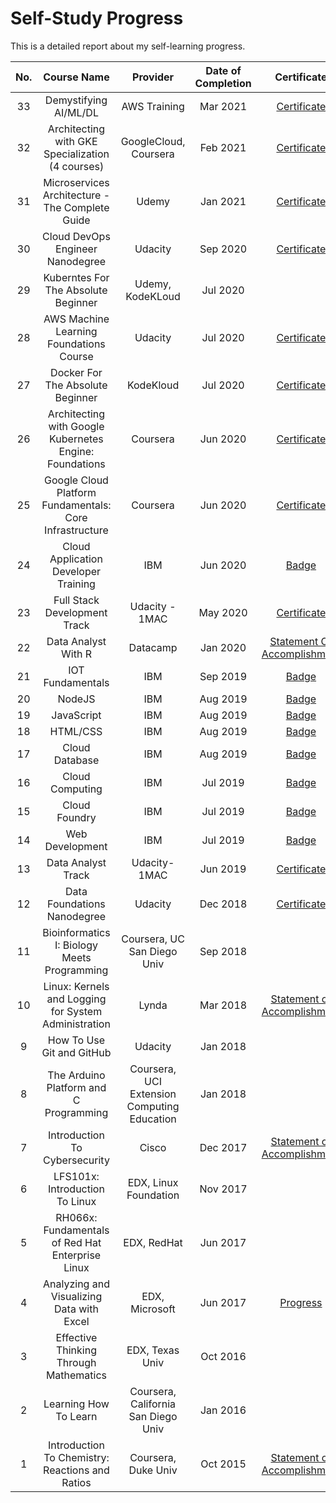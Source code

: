 # Self-Study Progress

This is a detailed report about my self-learning progress.

|No.| Course Name | Provider | Date of Completion | Certificate | Project|
|:-:|:-----------------:|:-----------:|:-----------------:|:-------------:|:-----------:|
|33|Demystifying AI/ML/DL|AWS Training|Mar 2021| [Certificate](https://www.aws.training/Transcript/CompletionCertificateHtml?transcriptid=cmu7-1QcXky7x8IB_7mByw2)||
|32| Architecting with GKE Specialization (4 courses)| GoogleCloud, Coursera| Feb 2021| [Certificate](https://coursera.org/share/b1b9d7180b80aa29154584d34111e4ac)||
|31| Microservices Architecture - The Complete Guide| Udemy| Jan 2021| [Certificate](https://drive.google.com/file/d/1ZOYI_DpI0SwUQYS0pcyR9rktCvjkj3Mx/view?usp=sharing)||
|30|Cloud DevOps Engineer Nanodegree|Udacity|Sep 2020|[Certificate](https://confirm.udacity.com/CSMTTZSC)|[Capstone Project](https://github.com/MahaAmin/Udacity-DevOps-Capstone)|
|29|Kuberntes For The Absolute Beginner|Udemy, KodeKLoud|Jul 2020||[Project](https://github.com/MahaAmin/Voting-App-Stack-Kubernetes)|
|28|AWS Machine Learning Foundations Course|Udacity|Jul 2020|[Certificate](https://drive.google.com/file/d/1MGcfNC0stZKDyg1f5CjJ1x3aoRrRcdmo/view?usp=sharing)|[Project](https://pypi.org/project/maha-my-first-package/)|
|27|Docker For The Absolute Beginner|KodeKloud|Jul 2020|[Certificate](https://drive.google.com/file/d/14ymJBTLP6DQDiT7RyChb6NZYIGVMP_WH/view?usp=sharing)||
|26|Architecting with Google Kubernetes Engine: Foundations|Coursera|Jun 2020|[Certificate](https://www.coursera.org/account/accomplishments/records/L6QESGTVTVCB)||
|25|Google Cloud Platform Fundamentals: Core Infrastructure|Coursera|Jun 2020|[Certificate](https://www.coursera.org/account/accomplishments/records/QPFGHPRUVH76?utm_product=course)||
|24|Cloud Application Developer Training|IBM|Jun 2020|[Badge](https://www.youracclaim.com/badges/4c0b0c11-cff4-45c7-810a-707093aa5ca1/linked_in_profile) |[Certificate](https://drive.google.com/file/d/1VWDoYFKUG3ljjzMVcvhZ1R_eRHDwmRiH/view?usp=sharing)
|23|Full Stack Development Track|Udacity - 1MAC|May 2020|[Certificate](https://drive.google.com/file/d/1HogSYr4tuXdLvPCciQqz_ybXdyQmnAKs/view?usp=sharing)
|22|Data Analyst With R|Datacamp|Jan 2020|[Statement Of Accomplishment](https://www.datacamp.com/statement-of-accomplishment/track/e185a9e20f0d90fba161463d50655f40d325d80c)
|21|IOT Fundamentals|IBM|Sep 2019|[Badge](https://www.youracclaim.com/badges/0040d574-42ee-4c98-9df9-6e5cf1767814/linked_in_profile)|
|20|NodeJS|IBM|Aug 2019|[Badge](https://www.youracclaim.com/badges/68fe2a83-c82e-4030-917d-46e9a1e42f91/linked_in_profile)|
|19|JavaScript|IBM|Aug 2019|[Badge](https://www.youracclaim.com/badges/8ad58e35-d48b-4a86-98f7-e0de39490058/linked_in_profile)|
|18|HTML/CSS|IBM|Aug 2019|[Badge](https://www.youracclaim.com/badges/e31ff424-4e0b-4260-ae16-8300c5158922/linked_in_profile)|
|17|Cloud Database|IBM|Aug 2019|[Badge](https://www.youracclaim.com/badges/0164c1db-4e10-45a7-b5f2-8901459a7814/linked_in_profile)||
|16|Cloud Computing|IBM|Jul 2019|[Badge](https://www.youracclaim.com/badges/ad1cc6eb-e448-40c5-9a79-ee4388b862f8/linked_in_profile)| 
|15|Cloud Foundry|IBM|Jul 2019|[Badge](https://www.youracclaim.com/badges/849aab2b-e1e2-4cc8-a501-88c3be1fed03/linked_in_profile)|
|14|Web Development|IBM|Jul 2019|[Badge](https://www.youracclaim.com/badges/bff014be-3bad-47d8-9f03-244c385b06c7/linked_in_profile)|
|13|Data Analyst Track|Udacity-1MAC|Jun 2019|[Certificate](https://drive.google.com/file/d/10G0uERmeonA-49i7fC5TaOG32DiS3Vow/view?usp=sharing)||
|12|Data Foundations Nanodegree|Udacity|Dec 2018|[Certificate](https://graduation.udacity.com/confirm/ARQQE45N)|[4 Projects](https://github.com/MahaAmin/Udacity-DFND-Projects)
|11|Bioinformatics I: Biology Meets Programming|Coursera, UC San Diego Univ|Sep 2018||[Hands-On](https://github.com/MahaAmin/Bioinformatics-HandsOn)
|10|Linux: Kernels and Logging for System Administration|Lynda|Mar 2018|[Statement of Accomplishment](https://drive.google.com/file/d/1tUmmntSGFejCWh86NhmntBkJFCDNHREs/view)|
|9|How To Use Git and GitHub|Udacity|Jan 2018|||
|8|The Arduino Platform and C Programming|Coursera, UCI Extension Computing Education|Jan 2018||[Arduino-Automatic-Irrigation-System](https://github.com/MahaAmin/Arduino-Automatic-Irrigation-System)
|7|Introduction To Cybersecurity|Cisco|Dec 2017|[Statement of Accomplishment](https://drive.google.com/file/d/1TgK6jrX885ht_flXHvXDl7ZAGQKoONb_/view)|
|6|LFS101x: Introduction To Linux|EDX, Linux Foundation|Nov 2017||[Auto-Packages-Installation](https://github.com/MahaAmin/Automate-Packages-Installation)
|5|RH066x: Fundamentals of Red Hat Enterprise Linux|EDX, RedHat|Jun 2017||[Scripts](https://github.com/MahaAmin/Scripts)
|4|Analyzing and Visualizing Data with Excel|EDX, Microsoft|Jun 2017|[Progress](https://drive.google.com/open?id=1ToRzsox_UOttU1rXc1ZixsEVKn22rtLb)|
|3|Effective Thinking Through Mathematics|EDX, Texas Univ|Oct 2016||
|2|Learning How To Learn|Coursera, California San Diego Univ|Jan 2016||
|1|Introduction To Chemistry: Reactions and Ratios|Coursera, Duke Univ|Oct 2015|[Statement of Accomplishment](https://drive.google.com/file/d/1BiPO9RarQk97i9B7nGtJsr_Uzm3aLdTS/view)|
